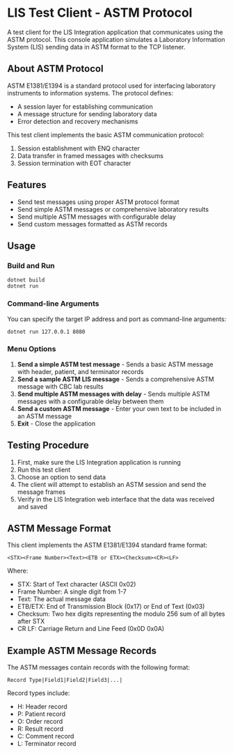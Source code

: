 # LIS Test Client - ASTM Protocol

A test client for the LIS Integration application that communicates using the ASTM protocol. This console application simulates a Laboratory Information System (LIS) sending data in ASTM format to the TCP listener.

## About ASTM Protocol

ASTM E1381/E1394 is a standard protocol used for interfacing laboratory instruments to information systems. The protocol defines:

- A session layer for establishing communication
- A message structure for sending laboratory data
- Error detection and recovery mechanisms

This test client implements the basic ASTM communication protocol:

1. Session establishment with ENQ character
2. Data transfer in framed messages with checksums
3. Session termination with EOT character

## Features

- Send test messages using proper ASTM protocol format
- Send simple ASTM messages or comprehensive laboratory results
- Send multiple ASTM messages with configurable delay
- Send custom messages formatted as ASTM records

## Usage

### Build and Run

```
dotnet build
dotnet run
```

### Command-line Arguments

You can specify the target IP address and port as command-line arguments:

```
dotnet run 127.0.0.1 8080
```

### Menu Options

1. **Send a simple ASTM test message** - Sends a basic ASTM message with header, patient, and terminator records
2. **Send a sample ASTM LIS message** - Sends a comprehensive ASTM message with CBC lab results
3. **Send multiple ASTM messages with delay** - Sends multiple ASTM messages with a configurable delay between them
4. **Send a custom ASTM message** - Enter your own text to be included in an ASTM message
5. **Exit** - Close the application

## Testing Procedure

1. First, make sure the LIS Integration application is running
2. Run this test client
3. Choose an option to send data
4. The client will attempt to establish an ASTM session and send the message frames
5. Verify in the LIS Integration web interface that the data was received and saved

## ASTM Message Format

This client implements the ASTM E1381/E1394 standard frame format:

```
<STX><Frame Number><Text><ETB or ETX><Checksum><CR><LF>
```

Where:

- STX: Start of Text character (ASCII 0x02)
- Frame Number: A single digit from 1-7
- Text: The actual message data
- ETB/ETX: End of Transmission Block (0x17) or End of Text (0x03)
- Checksum: Two hex digits representing the modulo 256 sum of all bytes after STX
- CR LF: Carriage Return and Line Feed (0x0D 0x0A)

## Example ASTM Message Records

The ASTM messages contain records with the following format:

```
Record Type|Field1|Field2|Field3|...|
```

Record types include:

- H: Header record
- P: Patient record
- O: Order record
- R: Result record
- C: Comment record
- L: Terminator record
